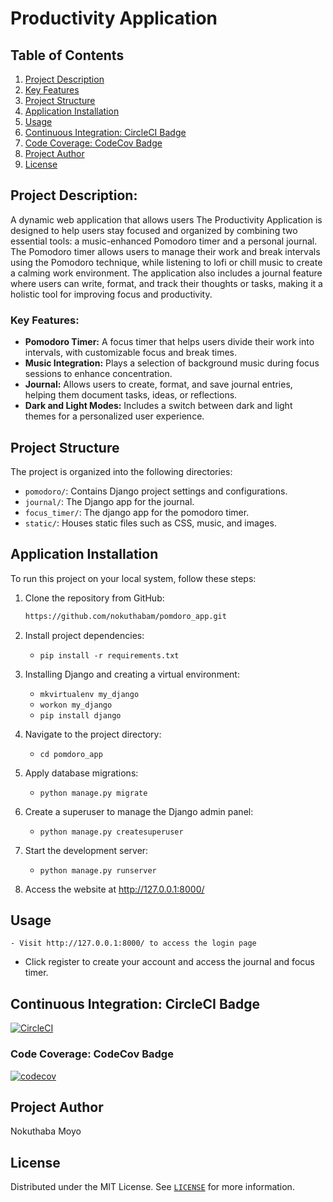 # Productivity Application

## Table of Contents
1. [Project Description](#project-description)
2. [Key Features](#key-features)
3. [Project Structure](#project-structure)
4. [Application Installation](#application-installation)
5. [Usage](#usage)
6. [Continuous Integration: CircleCI Badge](#continuous-integration-circleci-badge)
7. [Code Coverage: CodeCov Badge](#code-coverage-codecov-badge)
8. [Project Author](#project-author)
9. [License](#license)

## Project Description:
A dynamic web application that allows users
The Productivity Application is designed to help users stay focused and organized by combining two essential tools: a music-enhanced Pomodoro timer and a personal journal. The Pomodoro timer allows users to manage their work and break intervals using the Pomodoro technique, while listening to lofi or chill music to create a calming work environment. The application also includes a journal feature where users can write, format, and track their thoughts or tasks, making it a holistic tool for improving focus and productivity.

### Key Features:
- **Pomodoro Timer:** A focus timer that helps users divide their work into intervals, with customizable focus and break times.
- **Music Integration:** Plays a selection of background music during focus sessions to enhance concentration.
- **Journal:** Allows users to create, format, and save journal entries, helping them document tasks, ideas, or reflections.
- **Dark and Light Modes:** Includes a switch between dark and light themes for a personalized user experience.

## Project Structure

The project is organized into the following directories:

- `pomodoro/`: Contains Django project settings and configurations.
- `journal/`: The Django app for the journal.
- `focus_timer/`: The django app for the pomodoro timer.
- `static/`: Houses static files such as CSS, music, and images.

## Application Installation
To run this project on your local system, follow these steps:

1. Clone the repository from GitHub:
   ```bash
   https://github.com/nokuthabam/pomdoro_app.git

2. Install project dependencies:
   - ```pip install -r requirements.txt```

3. Installing Django and creating a virtual environment:
   - ```mkvirtualenv my_django```
   - ```workon my_django```
   - ```pip install django```


3. Navigate to the project directory:
   - ```cd pomdoro_app```

3. Apply database migrations:
   - ```python manage.py migrate```

4. Create a superuser to manage the Django admin panel:
   - ```python manage.py createsuperuser```

5. Start the development server:
   - ```python manage.py runserver```

6. Access the website at http://127.0.0.1:8000/

## Usage
    - Visit http://127.0.0.1:8000/ to access the login page
   - Click register to create your account and access the journal and focus timer.


## Continuous Integration: CircleCI Badge
[![CircleCI](https://dl.circleci.com/status-badge/img/gh/nokuthabam/pomdoro_app/tree/main.svg?style=svg)](https://dl.circleci.com/status-badge/redirect/gh/nokuthabam/pomdoro_app/tree/main)

### Code Coverage: CodeCov Badge
[![codecov](https://codecov.io/gh/nokuthabam/pomdoro_app/branch/main/graph/badge.svg?token=YQJ2UTPIY7)](https://codecov.io/gh/nokuthabam/pomdoro_app)

## Project Author
Nokuthaba Moyo

## License

Distributed under the MIT License. See [`LICENSE`](https://github.com/nokuthabam/pomdoro_app/blob/main/LICENSE) for more information.
